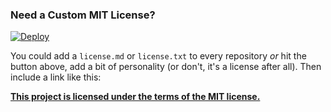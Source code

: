 ### Need a Custom MIT License?

[![Deploy](https://www.herokucdn.com/deploy/button.png)](https://heroku.com/deploy?template=https://github.com/mattcreager/license)

You could add a `license.md` or `license.txt` to every repository *or* hit the
button above, add a bit of personality (or don't, it's a license after all). Then
include a link like this:

**[This project is licensed under the terms of the MIT license.](license-me)**
